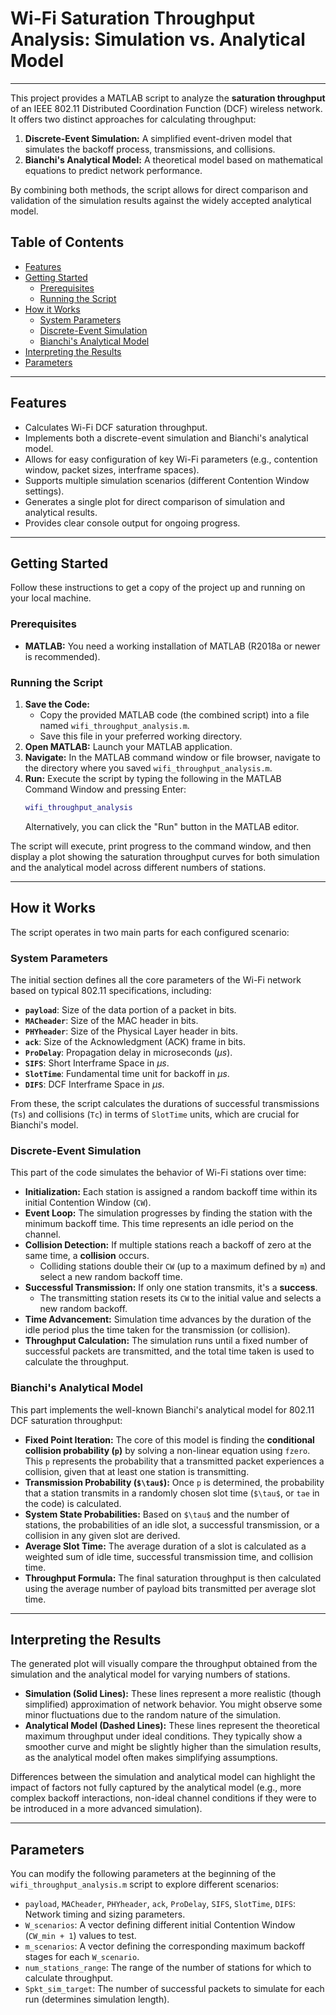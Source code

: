 # Wi-Fi Saturation Throughput Analysis: Simulation vs. Analytical Model

---

This project provides a MATLAB script to analyze the **saturation throughput** of an IEEE 802.11 Distributed Coordination Function (DCF) wireless network. It offers two distinct approaches for calculating throughput:

1.  **Discrete-Event Simulation:** A simplified event-driven model that simulates the backoff process, transmissions, and collisions.
2.  **Bianchi's Analytical Model:** A theoretical model based on mathematical equations to predict network performance.

By combining both methods, the script allows for direct comparison and validation of the simulation results against the widely accepted analytical model.

## Table of Contents

* [Features](#features)
* [Getting Started](#getting-started)
    * [Prerequisites](#prerequisites)
    * [Running the Script](#running-the-script)
* [How it Works](#how-it-works)
    * [System Parameters](#system-parameters)
    * [Discrete-Event Simulation](#discrete-event-simulation)
    * [Bianchi's Analytical Model](#bianchis-analytical-model)
* [Interpreting the Results](#interpreting-the-results)
* [Parameters](#parameters)

---

## Features

* Calculates Wi-Fi DCF saturation throughput.
* Implements both a discrete-event simulation and Bianchi's analytical model.
* Allows for easy configuration of key Wi-Fi parameters (e.g., contention window, packet sizes, interframe spaces).
* Supports multiple simulation scenarios (different Contention Window settings).
* Generates a single plot for direct comparison of simulation and analytical results.
* Provides clear console output for ongoing progress.

---

## Getting Started

Follow these instructions to get a copy of the project up and running on your local machine.

### Prerequisites

* **MATLAB:** You need a working installation of MATLAB (R2018a or newer is recommended).

### Running the Script

1.  **Save the Code:**
    * Copy the provided MATLAB code (the combined script) into a file named `wifi_throughput_analysis.m`.
    * Save this file in your preferred working directory.
2.  **Open MATLAB:** Launch your MATLAB application.
3.  **Navigate:** In the MATLAB command window or file browser, navigate to the directory where you saved `wifi_throughput_analysis.m`.
4.  **Run:** Execute the script by typing the following in the MATLAB Command Window and pressing Enter:
    ```matlab
    wifi_throughput_analysis
    ```
    Alternatively, you can click the "Run" button in the MATLAB editor.

The script will execute, print progress to the command window, and then display a plot showing the saturation throughput curves for both simulation and the analytical model across different numbers of stations.

---

## How it Works

The script operates in two main parts for each configured scenario:

### System Parameters

The initial section defines all the core parameters of the Wi-Fi network based on typical 802.11 specifications, including:

* **`payload`**: Size of the data portion of a packet in bits.
* **`MACheader`**: Size of the MAC header in bits.
* **`PHYheader`**: Size of the Physical Layer header in bits.
* **`ack`**: Size of the Acknowledgment (ACK) frame in bits.
* **`ProDelay`**: Propagation delay in microseconds ($\mu s$).
* **`SIFS`**: Short Interframe Space in $\mu s$.
* **`SlotTime`**: Fundamental time unit for backoff in $\mu s$.
* **`DIFS`**: DCF Interframe Space in $\mu s$.

From these, the script calculates the durations of successful transmissions (`Ts`) and collisions (`Tc`) in terms of `SlotTime` units, which are crucial for Bianchi's model.

### Discrete-Event Simulation

This part of the code simulates the behavior of Wi-Fi stations over time:

* **Initialization:** Each station is assigned a random backoff time within its initial Contention Window (`CW`).
* **Event Loop:** The simulation progresses by finding the station with the minimum backoff time. This time represents an idle period on the channel.
* **Collision Detection:** If multiple stations reach a backoff of zero at the same time, a **collision** occurs.
    * Colliding stations double their `CW` (up to a maximum defined by `m`) and select a new random backoff time.
* **Successful Transmission:** If only one station transmits, it's a **success**.
    * The transmitting station resets its `CW` to the initial value and selects a new random backoff.
* **Time Advancement:** Simulation time advances by the duration of the idle period plus the time taken for the transmission (or collision).
* **Throughput Calculation:** The simulation runs until a fixed number of successful packets are transmitted, and the total time taken is used to calculate the throughput.

### Bianchi's Analytical Model

This part implements the well-known Bianchi's analytical model for 802.11 DCF saturation throughput:

* **Fixed Point Iteration:** The core of this model is finding the **conditional collision probability (`p`)** by solving a non-linear equation using `fzero`. This `p` represents the probability that a transmitted packet experiences a collision, given that at least one station is transmitting.
* **Transmission Probability (`$\tau$`):** Once `p` is determined, the probability that a station transmits in a randomly chosen slot time (`$\tau$`, or `tae` in the code) is calculated.
* **System State Probabilities:** Based on `$\tau$` and the number of stations, the probabilities of an idle slot, a successful transmission, or a collision in any given slot are derived.
* **Average Slot Time:** The average duration of a slot is calculated as a weighted sum of idle time, successful transmission time, and collision time.
* **Throughput Formula:** The final saturation throughput is then calculated using the average number of payload bits transmitted per average slot time.

---

## Interpreting the Results

The generated plot will visually compare the throughput obtained from the simulation and the analytical model for varying numbers of stations.

* **Simulation (Solid Lines):** These lines represent a more realistic (though simplified) approximation of network behavior. You might observe some minor fluctuations due to the random nature of the simulation.
* **Analytical Model (Dashed Lines):** These lines represent the theoretical maximum throughput under ideal conditions. They typically show a smoother curve and might be slightly higher than the simulation results, as the analytical model often makes simplifying assumptions.

Differences between the simulation and analytical model can highlight the impact of factors not fully captured by the analytical model (e.g., more complex backoff interactions, non-ideal channel conditions if they were to be introduced in a more advanced simulation).

---

## Parameters

You can modify the following parameters at the beginning of the `wifi_throughput_analysis.m` script to explore different scenarios:

* `payload`, `MACheader`, `PHYheader`, `ack`, `ProDelay`, `SIFS`, `SlotTime`, `DIFS`: Network timing and sizing parameters.
* `W_scenarios`: A vector defining different initial Contention Window (`CW_min + 1`) values to test.
* `m_scenarios`: A vector defining the corresponding maximum backoff stages for each `W_scenario`.
* `num_stations_range`: The range of the number of stations for which to calculate throughput.
* `Spkt_sim_target`: The number of successful packets to simulate for each run (determines simulation length).
